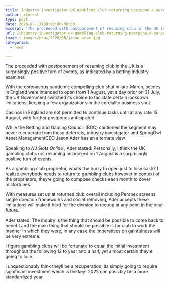 ```yaml
---
title: Industry investigator UK gambling club returning postpone a surprisingly beneficial turn of events
author: xforeal 
type: post
date: 2020-08-13T00:00:00+00:00
excerpt: 'The proceeded with postponement of resuming club in the UK is a surprisingly beneficial turn of events, as indicated by a betting industry analyst '
url: /industry-investigator-uk-gambling-club-returning-postpone-a-surprisingly-beneficial-turn-of-events/
image : images/news/2020/08/jason-ader.jpg
categories:
  - news

---
```

The proceeded with postponement of resuming club in the UK is a surprisingly positive turn of events, as indicated by a betting industry examiner. 

With the coronavirus pandemic compelling club shut in late-March, scenes in England were intended to open from 1 August, yet a day prior on 31 July, the UK Government switched its choice to facilitate certain lockdown limitations, keeping a few organizations in the cordiality business shut. 

Casinos in England are not permitted to continue tasks until at any rate 15 August, with further postpones anticipated. 

While the Betting and Gaming Council (BGC) cautioned the segment may never recuperate from these deferrals, industry investigator and SpringOwl Asset ManagementCEO Jason Ader has an alternate view. 

Speaking to _NJ Slots Online_ , Ader stated: Personally, I think the UK gambling clubs not resuming as booked on 1 August is a surprisingly positive turn of events. 

As a gambling club proprietor, whats the hurry to open just to lose cash? I realize everybody needs to return to gambling clubs however in context of the proprietors, theyre going to compose checks each month to cover misfortunes. 

With measures set up at returned club overall including Perspex screens, single direction frameworks and social removing, Ader accepts these limitations will make it hard for the division to recoup at any point in the near future. 

Ader stated: The inquiry is the thing that should be possible to come back to benefit and the main thing that should be possible is for club to work the manner in which they were, in any case the imperatives on gainfulness will be very extreme. 

I figure gambling clubs will be fortunate to equal the initial investment throughout the following 12 to year and a half, yet almost certain theyre going to lose. 

I unquestionably think theyll be a recuperation, its simply going to require significant investment which is the key. 2022 can possibly be a more standardized year.